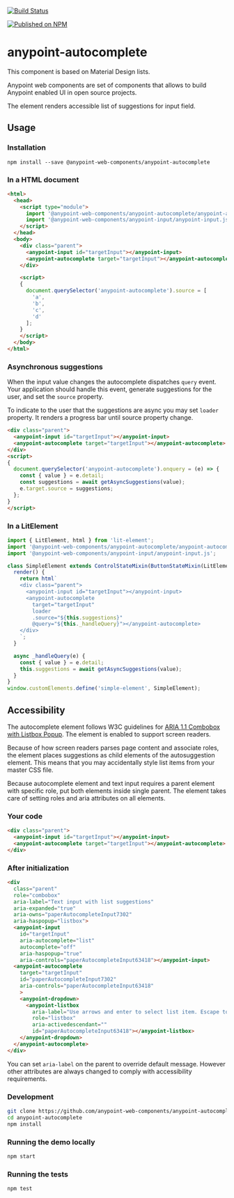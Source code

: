 [![Build Status](https://travis-ci.org/anypoint-web-components/anypoint-autocomplete.svg?branch=master)](https://travis-ci.org/anypoint-web-components/anypoint-autocomplete)

[![Published on NPM](https://img.shields.io/npm/v/@anypoint-web-components/anypoint-autocomplete.svg)](https://www.npmjs.com/package/@anypoint-web-components/anypoint-autocomplete)

# anypoint-autocomplete

This component is based on Material Design lists.

Anypoint web components are set of components that allows to build Anypoint enabled UI in open source projects.

The element renders accessible list of suggestions for input field.

## Usage

### Installation
```
npm install --save @anypoint-web-components/anypoint-autocomplete
```

### In a HTML document

```html
<html>
  <head>
    <script type="module">
      import '@anypoint-web-components/anypoint-autocomplete/anypoint-autocomplete.js';
      import '@anypoint-web-components/anypoint-input/anypoint-input.js';
    </script>
  </head>
  <body>
    <div class="parent">
      <anypoint-input id="targetInput"></anypoint-input>
      <anypoint-autocomplete target="targetInput"></anypoint-autocomplete>
    </div>

    <script>
    {
      document.querySelector('anypoint-autocomplete').source = [
        'a',
        'b',
        'c',
        'd'
      ];
    }
    </script>
  </body>
</html>
```

### Asynchronous suggestions

When the input value changes the autocomplete dispatches `query` event. Your application should handle this event, generate suggestions for the user, and set the `source` property.

To indicate to the user that the suggestions are async you may set `loader` property. It renders a progress bar until source property change.

```html
<div class="parent">
  <anypoint-input id="targetInput"></anypoint-input>
  <anypoint-autocomplete target="targetInput"></anypoint-autocomplete>
</div>
<script>
{
  document.querySelector('anypoint-autocomplete').onquery = (e) => {
    const { value } = e.detail;
    const suggestions = await getAsyncSuggestions(value);
    e.target.source = suggestions;
  };
}
</script>
```

### In a LitElement

```js
import { LitElement, html } from 'lit-element';
import '@anypoint-web-components/anypoint-autocomplete/anypoint-autocomplete.js';
import '@anypoint-web-components/anypoint-input/anypoint-input.js';

class SimpleElement extends ControlStateMixin(ButtonStateMixin(LitElement)) {
  render() {
    return html`
    <div class="parent">
      <anypoint-input id="targetInput"></anypoint-input>
      <anypoint-autocomplete
        target="targetInput"
        loader
        .source="${this.suggestions}"
        @query="${this._handleQuery}"></anypoint-autocomplete>
    </div>
    `;
  }

  async _handleQuery(e) {
    const { value } = e.detail;
    this.suggestions = await getAsyncSuggestions(value);
  }
}
window.customElements.define('simple-element', SimpleElement);
```

## Accessibility

The autocomplete element follows W3C guidelines for [ARIA 1.1 Combobox with Listbox Popup](https://www.w3.org/TR/wai-aria-practices/examples/combobox/aria1.1pattern/listbox-combo.html). The element is enabled to support screen readers.

Because of how screen readers parses page content and associate roles, the element places suggestions as child elements of the autosuggestion element. This means that you may accidentally style list items from your master CSS file.

Because autocomplete element and text input requires a parent element with specific role, put both elements inside single parent. The element takes care of setting roles and aria attributes on all elements.

### Your code

```html
<div class="parent">
  <anypoint-input id="targetInput"></anypoint-input>
  <anypoint-autocomplete target="targetInput"></anypoint-autocomplete>
</div>
```

### After initialization

```html
<div
  class="parent"
  role="combobox"
  aria-label="Text input with list suggestions"
  aria-expanded="true"
  aria-owns="paperAutocompleteInput7302"
  aria-haspopup="listbox">
  <anypoint-input
    id="targetInput"
    aria-autocomplete="list"
    autocomplete="off"
    aria-haspopup="true"
    aria-controls="paperAutocompleteInput63418"></anypoint-input>
  <anypoint-autocomplete
    target="targetInput"
    id="paperAutocompleteInput7302"
    aria-controls="paperAutocompleteInput63418"
    >
    <anypoint-dropdown>
      <anypoint-listbox
        aria-label="Use arrows and enter to select list item. Escape to close the list."
        role="listbox"
        aria-activedescendant=""
        id="paperAutocompleteInput63418"></anypoint-listbox>
    </anypoint-dropdown>
  </anypoint-autocomplete>
</div>
```

You can set `aria-label` on the parent to override default message. However other attributes are always changed to comply with accessibility requirements.

### Development

```sh
git clone https://github.com/anypoint-web-components/anypoint-autocomplete
cd anypoint-autocomplete
npm install
```

### Running the demo locally

```sh
npm start
```

### Running the tests
```sh
npm test
```
